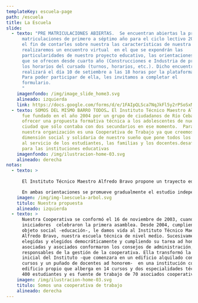 ```yaml
---
templateKey: escuela-page
path: /escuela
title: La Escuela
slide:
  - texto: "PRE MATRICULACIONES ABIERTAS.  Se encuentran abiertas la pre
      matriculaciones de primero a séptimo año para el ciclo lectivo 2021. Con
      el fin de contarles sobre nuestra las características de nuestra escuela,
      realizaremos un encuentro virtual  en el que se expondrán las
      particularidades de nuestro proyecto educativo, las orientaciones técnicas
      que se ofrecen desde cuarto año (Construcciones e Industria de procesos) y
      los horarios del cursado (turnos, horarios, etc.). Dicho encuentro se
      realizará el día 10 de setiembre a las 18 horas por la plataforma Meet.
      Para poder participar de ella, les invitamos a completar el
      formulario.                                                               \
      "
    imagenfondo: /img/image_slide_home3.svg
    alineado: izquierda
    link: https://docs.google.com/forms/d/e/1FAIpQLSca7NqJkFl5y2rPSoSxMrPSD--57uBjpjUODdP4rXmy3Z_pKQ/viewform?vc=0&c=0&w=1&flr=0&gxids=7757
  - texto: SOMOS DEL MISMO BARRO TODOS… El Instituto Técnico Maestro Alfredo Bravo
      fue fundado en el año 2004 por un grupo de ciudadanos de Río Ceballos para
      ofrecer una propuesta formativa técnica a los adolescentes de nuestra
      ciudad que sólo contaba con dos secundarios en ese momento.  Para ello
      nuestra organización es una Cooperativa de Trabajo ya que creemos en la
      dimensión social y solidaria de nuestro sueño que pone todos los recursos
      al servicio de los estudiantes, las familias y los docentes.desafiantes
      para las instituciones educativas
    imagenfondo: /img/ilustracion-home-03.svg
    alineado: derecha
notas:
  - texto: >
      
      El Instituto Técnico Maestro Alfredo Bravo propone un trayecto educativo técnico de siete años de duración. Como unidad pedagógica y organizativa nuestra propuesta educativa está constituida por dos Ciclos, siendo el primero de ellos Básico (Primer Ciclo) de tres años de duración y el Segundo Ciclo, de cuatro años de duración, con dos orientaciones: Maestro Mayor de Obras (MMO) y Industria de Procesos (IP).

      En ambas orientaciones se promueve gradualmente el estudio independiente que contribuye al trabajo autogestivo como también se favorecen las prácticas colaborativas, cooperativas y solidarias. Se pone especial énfasis en la correspondencia y articulación teórico-práctica en aras al desarrollo y adquisición de capacidades específicas para el futuro desempeño del técnico
    imagen: /img/img-laescuela-arbol.svg
    titulo: Nuestra propuesta
    alineado: izquierda
  - texto: >
      Nuestra Cooperativa se conformó el 16 de noviembre de 2003, cuando los
      iniciadores  celebraron la primera asamblea. Desde 2004, cumpliendo su
      objeto social -educación-, le damos vida al Instituto Técnico Maestro
      Alfredo Bravo, nuestra escuela técnica de nivel medio. Sucesivamente
      elegidas y elegidos democráticamente y cumpliendo su tarea ad honorem,
      asociadas y asociados conformaron los consejos de administración,
      responsables de la gestión de la cooperativa. Ella transformó la realidad
      inicial del Instituto -que comenzara en un edificio alquilado con dos
      cursos y un puñado de docentes ad honorem-  en una institución con
      edificio propio que alberga en 14 cursos y dos especialidades técnicas, a
      400 estudiantes y es fuente de trabajo de 70 asociados cooperativistas.
    imagen: /img/ilustracion-home-03.svg
    titulo: Somos una cooperativa de trabajo
    alineado: derecha
---
```

